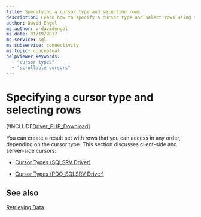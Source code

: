 ```yaml
---
title: Specifying a cursor type and selecting rows
description: Learn how to specify a cursor type and select rows using the Microsoft Drivers for PHP for SQL Server.
author: David-Engel
ms.author: v-davidengel
ms.date: 01/19/2017
ms.service: sql
ms.subservice: connectivity
ms.topic: conceptual
helpviewer_keywords:
  - "cursor types"
  - "scrollable cursors"
---
```

# Specifying a cursor type and selecting rows

[!INCLUDE[Driver_PHP_Download](../../includes/driver_php_download.md)]

You can create a result set with rows that you can access in any order, depending on the cursor type.  This section discusses client-side and server-side cursors:

- [Cursor Types &#40;SQLSRV Driver&#41;](cursor-types-sqlsrv-driver.md)

- [Cursor Types &#40;PDO_SQLSRV Driver&#41;](cursor-types-pdo-sqlsrv-driver.md)

## See also

[Retrieving Data](retrieving-data.md)
